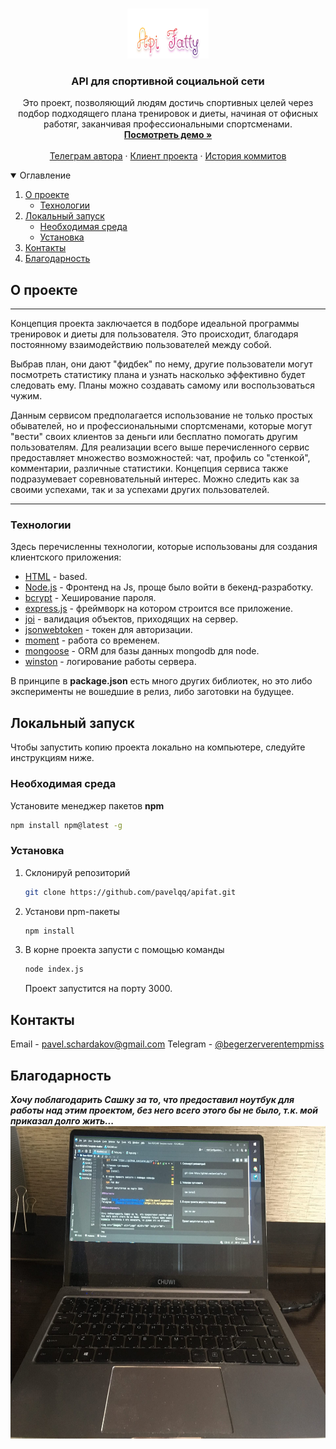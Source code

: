 <br />
<p align="center">
<img src="ApiFatty.png" alt="Logo" width="130" height="80">

  <h3 align="center">API для спортивной социальной сети</h3>

  <p align="center">
    Это проект, позволяющий людям достичь спортивных целей через подбор подходящего плана тренировок и диеты, начиная 
от офисных работяг, заканчивая профессиональными спортсменами.
    <br />
    <a href="https://apifat.herokuapp.com/"><strong>Посмотреть демо »</strong></a>
    <br />
    <br />
    <a href="https://t.me/begerzerverentempmiss">Телеграм автора</a>
    ·
    <a href="https://github.com/pavelqq/fat">Клиент проекта</a>
    ·
    <a href="https://github.com/pavelqq/fatAPI/branches">История коммитов</a>
  </p>
</p>

<details open="open">
  <summary>Оглавление</summary>
  <ol>
    <li>
      <a href="#О проекте">О проекте</a>
      <ul>
        <li><a href="#Технологии">Технологии</a></li>
      </ul>
    </li>
    <li>
      <a href="#Локальный запуск">Локальный запуск</a>
      <ul>
        <li><a href="#Необходимая среда">Необходимая среда</a></li>
        <li><a href="#Установка">Установка</a></li>
      </ul>
    </li>
    <li><a href="#Контакты">Контакты</a></li>
    <li><a href="#Благодарность">Благодарность</a></li>
  </ol>
</details>

## О проекте

[comment]: <> ([![Product Name Screen Shot][product-screenshot]]&#40;https://fatclient.herokuapp.com/presentation&#41;)
___
Концепция проекта заключается в подборе идеальной программы тренировок и диеты для пользователя. Это происходит,
благодаря постоянному взаимодействию пользователей между собой.

Выбрав план, они дают "фидбек" по нему, другие
пользователи могут посмотреть статистику плана и узнать насколько эффективно будет следовать ему. Планы можно создавать
самому или воспользоваться чужим. 

Данным сервисом предполагается использование не только простых обывателей, но и
профессиональными спортсменами, которые могут "вести" своих клиентов за деньги или бесплатно помогать другим
пользователям. Для реализации всего выше перечисленного сервис предоставляет множество возможностей: чат, профиль
со "стенкой", комментарии, различные статистики. Концепция сервиса также подразумевает соревновательный интерес.
Можно следить как за своими успехами, так и за успехами других пользователей.
___

### Технологии

Здесь перечисленны технологии, которые использованы для создания
клиентского приложения:
* [HTML]() - based.
* [Node.js]() - Фронтенд на Js, проще было войти в бекенд-разработку.
* [bcrypt]() - Хеширование пароля.
* [express.js]() - фреймворк на котором строится все приложение.
* [joi]() - валидация объектов, приходящих на сервер.
* [jsonwebtoken]() - токен для авторизации.
* [moment]() - работа со временем.
* [mongoose]() - ORM для базы данных mongodb для node.
* [winston]() - логирование работы сервера.

В принципе в **package.json** есть много других библиотек, но это либо эксперименты не вошедшие в релиз, либо заготовки на
будущее.

## Локальный запуск

Чтобы запустить копию проекта локально на компьютере, следуйте инструкциям ниже.

### Необходимая среда

Установите менеджер пакетов **npm**
  ```sh
  npm install npm@latest -g
  ```

### Установка

1. Склонируй репозиторий
   ```sh
   git clone https://github.com/pavelqq/apifat.git
   ```
2. Установи npm-пакеты
   ```sh
   npm install
   ```
3. В корне проекта запусти с помощью команды
   ```sh
   node index.js
   ```
   Проект запустится на порту 3000.

## Контакты

Email - [pavel.schardakov@gmail.com](mailto:pavel.schardakov@gmail.com)
Telegram - [@begerzerverentempmiss](https://t.me/begerzerverentempmiss)

## Благодарность
***Хочу поблагодарить Сашку за то, что предоставил ноутбук для работы над этим проектом, без него всего этого бы не было, т.к. мой приказал долго жить...***
<br/>
<img src="notebook.jpg" alt="ноутбук Сани" width="800" height="500">
